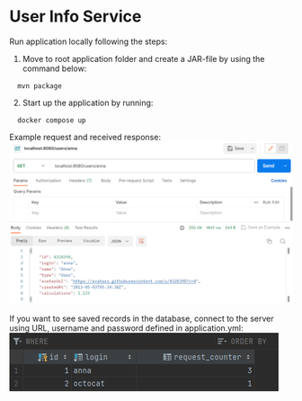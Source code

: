 # User Info Service

Run application locally following the steps:
1. Move to root application folder and create a JAR-file by using the command below:
```
  mvn package
```
2. Start up the application by running:
``` 
  docker compose up
```

Example request and received response: 
![img.png](img.png)

If you want to see saved records in the database, connect to the server using URL, username and 
password defined in application.yml:
![img_1.png](img_1.png)